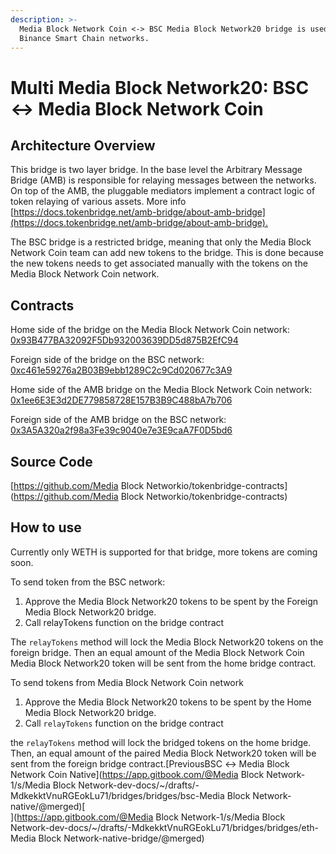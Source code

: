 ```yaml
---
description: >-
  Media Block Network Coin <-> BSC Media Block Network20 bridge is used to relay the Media Block Network20 tokens between Media Block Network Coin and
  Binance Smart Chain networks.
---
```


# Multi Media Block Network20: BSC ↔ Media Block Network Coin

## Architecture Overview <a id="architecture-overview"></a>

This bridge is two layer bridge. In the base level the Arbitrary Message Bridge \(AMB\) is responsible for relaying messages between the networks. On top of the AMB, the pluggable mediators implement a contract logic of token relaying of various assets. More info [https://docs.tokenbridge.net/amb-bridge/about-amb-bridge](https://docs.tokenbridge.net/amb-bridge/about-amb-bridge).‌

The BSC bridge is a restricted bridge, meaning that only the Media Block Network Coin team can add new tokens to the bridge. This is done because the new tokens needs to get associated manually with the tokens on the Media Block Network Coin network.‌

## Contracts <a id="contracts"></a>

Home side of the bridge on the Media Block Network Coin network: [0x93B477BA32092F5Db932003639DD5d875B2EfC94](https://mediablock.ai/address/0x93B477BA32092F5Db932003639DD5d875B2EfC94/transactions)​‌

Foreign side of the bridge on the BSC network: [0xc461e59276a2B03B9ebb1289C2c9Cd020677c3A9](https://bscscan.com/address/0xc461e59276a2B03B9ebb1289C2c9Cd020677c3A9)​‌

Home side of the AMB bridge on the Media Block Network Coin network: [0x1ee6E3E3d2DE779858728E157B3B9C488bA7b706](https://mediablock.ai/address/0x1ee6E3E3d2DE779858728E157B3B9C488bA7b706/transactions)​‌

Foreign side of the AMB bridge on the BSC network: [0x3A5A320a2f98a3Fe39c9040e7e3E9caA7F0D5bd6](https://bscscan.com/address/0x3A5A320a2f98a3Fe39c9040e7e3E9caA7F0D5bd6)​‌

## Source Code <a id="source-code"></a>

[https://github.com/Media Block Networkio/tokenbridge-contracts](https://github.com/Media Block Networkio/tokenbridge-contracts)

## How to use <a id="how-to-use"></a>

Currently only WETH is supported for that bridge, more tokens are coming soon.‌

To send token from the BSC network:‌

1. Approve the Media Block Network20 tokens to be spent by the Foreign Media Block Network20 bridge.
2. Call relayTokens function on the bridge contract

The `relayTokens` method will lock the Media Block Network20 tokens on the foreign bridge. Then an equal amount of the Media Block Network Coin Media Block Network20 token will be sent from the home bridge contract.‌

To send tokens from Media Block Network Coin network‌

1. Approve the Media Block Network20 tokens to be spent by the Home Media Block Network20 bridge.
2. Call `relayTokens` function on the bridge contract

the `relayTokens` method will lock the bridged tokens on the home bridge. Then, an equal amount of the paired Media Block Network20 token will be sent from the foreign bridge contract.[PreviousBSC ↔ Media Block Network Coin Native](https://app.gitbook.com/@Media Block Network-1/s/Media Block Network-dev-docs/~/drafts/-MdkekktVnuRGEokLu71/bridges/bridges/bsc-Media Block Network-native/@merged)[  
](https://app.gitbook.com/@Media Block Network-1/s/Media Block Network-dev-docs/~/drafts/-MdkekktVnuRGEokLu71/bridges/bridges/eth-Media Block Network-native-bridge/@merged)

